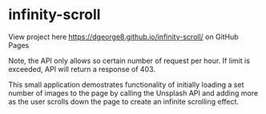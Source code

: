 # infinity-scroll

View project here https://dgeorge8.github.io/infinity-scroll/ on GitHub Pages

Note, the API only allows so certain number of request per hour. If limit is exceeded, API will return a response of 403.

This small application demostrates functionality of initially loading a set number of images to the page by calling the Unsplash API and adding more as the user scrolls down the page
to create an infinite scrolling effect. 

